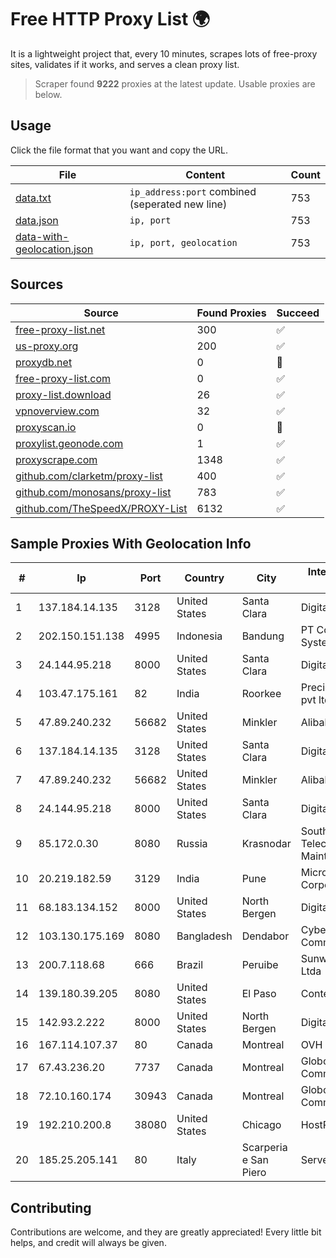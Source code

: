 
# Free HTTP Proxy List 🌍

It is a lightweight project that, every 10 minutes, scrapes lots of free-proxy sites, validates if it works, and serves a clean proxy list.


> Scraper found **9222** proxies at the latest update. Usable proxies are below.

## Usage

Click the file format that you want and copy the URL.


|File|Content|Count|
|----|-------|-----|
|[data.txt](https://raw.githubusercontent.com/themiralay/Proxy-List-World/master/data.txt)|`ip_address:port` combined (seperated new line)|753|
|[data.json](https://raw.githubusercontent.com/themiralay/Proxy-List-World/master/data.json)|`ip, port`|753|
|[data-with-geolocation.json](https://raw.githubusercontent.com/themiralay/Proxy-List-World/master/data-with-geolocation.json)|`ip, port, geolocation`|753|

## Sources

|Source|Found Proxies|Succeed|
|------|-------------|-------|
|[free-proxy-list.net](https://free-proxy-list.net)|300|✅|
|[us-proxy.org](https://www.us-proxy.org)|200|✅|
|[proxydb.net](http://proxydb.net)|0|🚫|
|[free-proxy-list.com](https://free-proxy-list.com/?page=&port=&type%5B%5D=http&type%5B%5D=https&up_time=0&search=Search)|0|✅|
|[proxy-list.download](https://www.proxy-list.download/HTTP)|26|✅|
|[vpnoverview.com](https://vpnoverview.com/privacy/anonymous-browsing/free-proxy-servers)|32|✅|
|[proxyscan.io](https://www.proxyscan.io)|0|🚫|
|[proxylist.geonode.com](https://proxylist.geonode.com/api/proxy-list?limit=300&page=1&sort_by=lastChecked&sort_type=desc&protocols=http,https)|1|✅|
|[proxyscrape.com](https://api.proxyscrape.com/v2/?request=displayproxies&protocol=http&timeout=10000&country=all&ssl=all&anonymity=all)|1348|✅|
|[github.com/clarketm/proxy-list](https://raw.githubusercontent.com/clarketm/proxy-list/master/proxy-list-raw.txt)|400|✅|
|[github.com/monosans/proxy-list](https://raw.githubusercontent.com/monosans/proxy-list/main/proxies/http.txt)|783|✅|
|[github.com/TheSpeedX/PROXY-List](https://raw.githubusercontent.com/TheSpeedX/PROXY-List/master/http.txt)|6132|✅|


## Sample Proxies With Geolocation Info

|#|Ip|Port|Country|City|Internet Service Provider|
|-|--|----|-------|----|-------------------------|
|1|137.184.14.135|3128|United States|Santa Clara|DigitalOcean, LLC|
|2|202.150.151.138|4995|Indonesia|Bandung|PT Comtronics Systems|
|3|24.144.95.218|8000|United States|Santa Clara|DigitalOcean, LLC|
|4|103.47.175.161|82|India|Roorkee|Precious netcom pvt ltd|
|5|47.89.240.232|56682|United States|Minkler|Alibaba.com LLC|
|6|137.184.14.135|3128|United States|Santa Clara|DigitalOcean, LLC|
|7|47.89.240.232|56682|United States|Minkler|Alibaba.com LLC|
|8|24.144.95.218|8000|United States|Santa Clara|DigitalOcean, LLC|
|9|85.172.0.30|8080|Russia|Krasnodar|Southen Telecommunication Maintainer|
|10|20.219.182.59|3129|India|Pune|Microsoft Corporation|
|11|68.183.134.152|8000|United States|North Bergen|DigitalOcean, LLC|
|12|103.130.175.169|8080|Bangladesh|Dendabor|Cyber Net Communications|
|13|200.7.118.68|666|Brazil|Peruibe|Sunway Telecom Ltda|
|14|139.180.39.205|8080|United States|El Paso|Conterra|
|15|142.93.2.222|8000|United States|North Bergen|DigitalOcean, LLC|
|16|167.114.107.37|80|Canada|Montreal|OVH SAS|
|17|67.43.236.20|7737|Canada|Montreal|GloboTech Communications|
|18|72.10.160.174|30943|Canada|Montreal|GloboTech Communications|
|19|192.210.200.8|38080|United States|Chicago|HostPapa|
|20|185.25.205.141|80|Italy|Scarperia e San Piero|Servereasy Italy|



## Contributing

Contributions are welcome, and they are greatly appreciated! Every
little bit helps, and credit will always be given.

